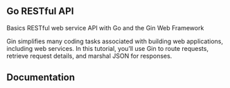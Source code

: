 ## Go RESTful API
Basics RESTful web service API with Go and the Gin Web Framework 

Gin simplifies many coding tasks associated with building web applications, including web services. In this tutorial, you’ll use Gin to route requests, retrieve request details, and marshal JSON for responses.

## Documentation